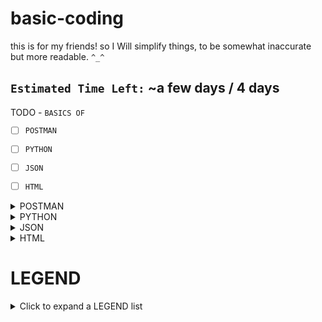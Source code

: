# basic-coding
this is for my friends! so I Will simplify things, to be somewhat inaccurate but more readable. `^_^`

## `Estimated Time Left:` ~a few days / 4 days 

TODO - `BASICS OF`
- [ ] `POSTMAN`
- [ ] `PYTHON`
- [ ] `JSON`
- [ ] `HTML`



<details><summary> POSTMAN </summary>

  TODO
  
</details>



<details><summary> PYTHON </summary>


```py
# ==================== #
## PRINT TEXT
# print text! (all of the below prints out "hello")
print("hello")

a="hello"
print(a)

# ==================== #



# ==================== #
## LOOPS
# prints 0,1,2
for i in range(0,3):
   print(i)

# same, but all in one line
for i in range(0,3): print(i)


## range
# basically just defines a 'range',
#  and the "arguments" (the input-dots of range(...)) is basically the START and END.

# for i in range(0,10): print(i)
# prints out 0 to 9
##   (why not 0 to 10? cuz in computing terms 0 is a number,
##    so "0 is one", "1 is two"(because we 'started' at 0)

##  this is also called 'zero index based' where 0 is actually
##  seen as "1" (a bit difficult to explain but, 0,1,2   is  "equivalent"
##    or "the same"  as   1,2,3) <- generally speaking
# ==================== #


# ==================== #

# ==================== #
```




</details>


<details><summary> JSON </summary>

  TODO
  
</details>





<details><summary> HTML </summary>

  TODO
  
</details>



# LEGEND
<details><summary> Click to expand a LEGEND list </summary>

- defines
    - aka includes


- python(python2, python3, ...)
    - A programming language
    - type: scripting language

  
</details>
